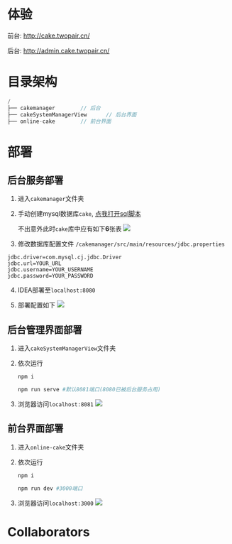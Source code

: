 # 体验
前台:
http://cake.twopair.cn/

后台:
http://admin.cake.twopair.cn/

# 目录架构
```java
/
├── cakemanager        // 后台
├── cakeSystemManagerView      // 后台界面
├── online-cake        // 前台界面
```

# 部署
## 后台服务部署
1. 进入`cakemanager`文件夹

2. 手动创建mysql数据库`cake`, [点我打开sql脚本](https://pastes.twopair.cn/154)

    不出意外此时`cake`库中应有如下**6**张表 
![](https://hexoljj.oss-cn-shenzhen.aliyuncs.com/img/202301091757314.png)

3. 修改数据库配置文件 `/cakemanager/src/main/resources/jdbc.properties`
```properties
jdbc.driver=com.mysql.cj.jdbc.Driver
jdbc.url=YOUR_URL
jdbc.username=YOUR_USERNAME
jdbc.password=YOUR_PASSWORD
```

4. IDEA部署至`localhost:8080`

5. 部署配置如下
![](https://hexoljj.oss-cn-shenzhen.aliyuncs.com/img/202301091826330.png)

## 后台管理界面部署
1. 进入`cakeSystemManagerView`文件夹

2. 依次运行
    ```bash
    npm i

    npm run serve #默认8081端口(8080已被后台服务占用)
    ```

3. 浏览器访问`localhost:8081`
![](https://hexoljj.oss-cn-shenzhen.aliyuncs.com/img/202301091849484.png)

## 前台界面部署
1. 进入`online-cake`文件夹

2. 依次运行
    ```bash
    npm i

    npm run dev #3000端口
    ```

3. 浏览器访问`localhost:3000`
![](https://hexoljj.oss-cn-shenzhen.aliyuncs.com/img/202301091847200.png)

# Collaborators

<!-- readme: collaborators -start -->
<!-- readme: collaborators -end -->